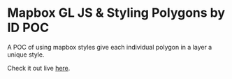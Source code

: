 # Mapbox GL JS & Styling Polygons by ID POC

A POC of using mapbox styles give each individual polygon in a layer a unique style.

Check it out live [here](https://travelmapaddict.github.io/mapbox-gl-js-pocs/style-polygons-by-id/).
